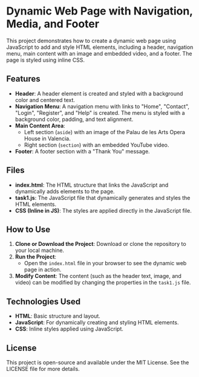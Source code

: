 # Dynamic Web Page with Navigation, Media, and Footer

This project demonstrates how to create a dynamic web page using JavaScript to add and style HTML elements, including a header, navigation menu, main content with an image and embedded video, and a footer. The page is styled using inline CSS.

## Features

- **Header**: A header element is created and styled with a background color and centered text.
- **Navigation Menu**: A navigation menu with links to "Home", "Contact", "Login", "Register", and "Help" is created. The menu is styled with a background color, padding, and text alignment.
- **Main Content Area**: 
  - Left section (`aside`) with an image of the Palau de les Arts Opera House in Valencia.
  - Right section (`section`) with an embedded YouTube video.
- **Footer**: A footer section with a "Thank You" message.
  
## Files

- **index.html**: The HTML structure that links the JavaScript and dynamically adds elements to the page.
- **task1.js**: The JavaScript file that dynamically generates and styles the HTML elements.
- **CSS (Inline in JS)**: The styles are applied directly in the JavaScript file.

## How to Use

1. **Clone or Download the Project**: Download or clone the repository to your local machine.
2. **Run the Project**:
   - Open the `index.html` file in your browser to see the dynamic web page in action.
3. **Modify Content**: The content (such as the header text, image, and video) can be modified by changing the properties in the `task1.js` file.

## Technologies Used

- **HTML**: Basic structure and layout.
- **JavaScript**: For dynamically creating and styling HTML elements.
- **CSS**: Inline styles applied using JavaScript.

## License

This project is open-source and available under the MIT License. See the LICENSE file for more details.
